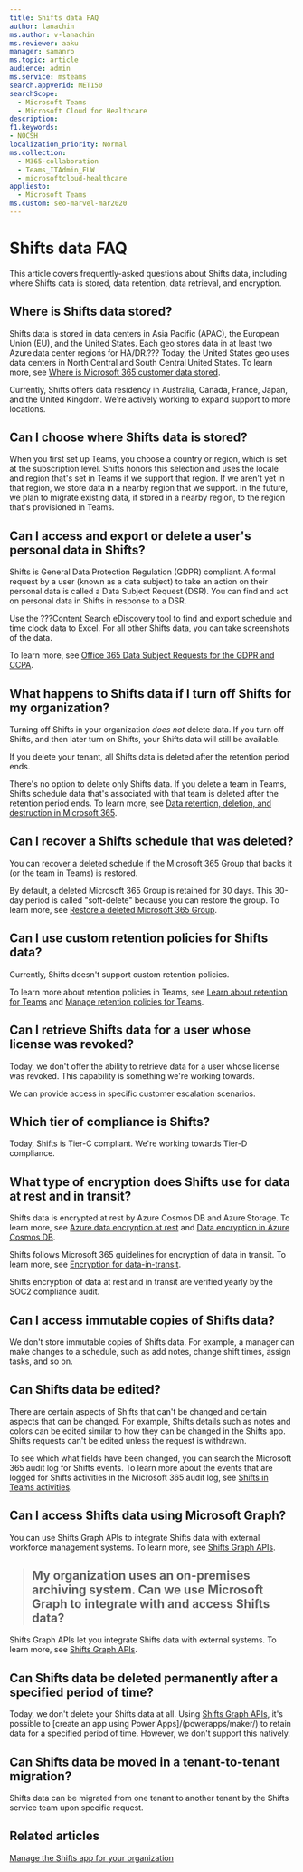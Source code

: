 ```yaml
---
title: Shifts data FAQ
author: lanachin
ms.author: v-lanachin
ms.reviewer: aaku
manager: samanro
ms.topic: article
audience: admin
ms.service: msteams
search.appverid: MET150
searchScope:
  - Microsoft Teams
  - Microsoft Cloud for Healthcare
description:  
f1.keywords:
- NOCSH
localization_priority: Normal
ms.collection: 
  - M365-collaboration
  - Teams_ITAdmin_FLW
  - microsoftcloud-healthcare
appliesto: 
  - Microsoft Teams
ms.custom: seo-marvel-mar2020
---
```


# Shifts data FAQ

This article covers frequently-asked questions about Shifts data, including where Shifts data is stored, data retention, data retrieval, and encryption.

## Where is Shifts data stored?

Shifts data is stored in data centers in Asia Pacific (APAC), the European Union (EU), and the United States. Each geo stores data in at least two Azure data center regions for HA/DR.??? Today, the United States geo uses data centers in North Central and South Central United States. To learn more, see [Where is Microsoft 365 customer data stored](/microsoft-365/enterprise/o365-data-locations).

Currently, Shifts offers data residency in Australia, Canada, France, Japan, and the United Kingdom. We're actively working to expand support to more locations.

## Can I choose where Shifts data is stored?

When you first set up Teams, you choose a country or region, which is set at the subscription level. Shifts honors this selection and uses the locale and region that's set in Teams if we support that region. If we aren't yet in that region, we store data in a nearby region that we support. In the future, we plan to migrate existing data, if stored in a nearby region, to the region that's provisioned in Teams.

## Can I access and export or delete a user's personal data in Shifts?

Shifts is General Data Protection Regulation (GDPR) compliant. A formal request by a user (known as a data subject) to take an action on their personal data is called a Data Subject Request (DSR). You can find and act on personal data in Shifts in response to a DSR.

Use the ???Content Search eDiscovery tool to find and export schedule and time clock data to Excel. For all other Shifts data, you can take screenshots of the data.

To learn more, see [Office 365 Data Subject Requests for the GDPR and CCPA](/microsoft-365/compliance/gdpr-dsr-office365).

## What happens to Shifts data if I turn off Shifts for my organization?

Turning off Shifts in your organization *does not* delete data. If you turn off Shifts, and then later turn on Shifts, your Shifts data will still be available.

If you delete your tenant, all Shifts data is deleted after the retention period ends.

There's no option to delete only Shifts data. If you delete a team in Teams, Shifts schedule data that's associated with that team is deleted after the retention period ends. To learn more, see [Data retention, deletion, and destruction in Microsoft 365](/compliance/assurance/assurance-data-retention-deletion-and-destruction-overview).

## Can I recover a Shifts schedule that was deleted?

You can recover a deleted schedule if the Microsoft 365 Group that backs it (or the team in Teams) is restored.

By default, a deleted Microsoft 365 Group is retained for 30 days. This 30-day period is called "soft-delete" because you can restore the group. To learn more, see [Restore a deleted Microsoft 365 Group](/microsoft-365/admin/create-groups/restore-deleted-group?view=o365-worldwide&tabs=admin-center).

## Can I use custom retention policies for Shifts data?

Currently, Shifts doesn't support custom retention policies.

To learn more about retention policies in Teams, see [Learn about retention for Teams](/microsoft-365/compliance/retention-policies-teams) and [Manage retention policies for Teams](../../retention-policies.md).

## Can I retrieve Shifts data for a user whose license was revoked?

Today, we don't offer the ability to retrieve data for a user whose license was revoked. This capability is something we're working towards.

We can provide access in specific customer escalation scenarios.

## Which tier of compliance is Shifts?

Today, Shifts is Tier-C compliant. We're working towards Tier-D compliance.

## What type of encryption does Shifts use for data at rest and in transit?

Shifts data is encrypted at rest by Azure Cosmos DB and Azure Storage. To learn more, see [Azure data encryption at rest](/azure/security/fundamentals/encryption-atrest) and
[Data encryption in Azure Cosmos DB](/azure/cosmos-db/database-encryption-at-rest).

Shifts follows Microsoft 365 guidelines for encryption of data in transit. To learn more, see [Encryption for data-in-transit](/compliance/assurance/assurance-encryption-in-transit).

Shifts encryption of data at rest and in transit are verified yearly by the SOC2 compliance audit.

## Can I access immutable copies of Shifts data?

We don't store immutable copies of Shifts data. For example, a manager can make changes to a schedule, such as add notes, change shift times, assign tasks, and so on.

## Can Shifts data be edited?

There are certain aspects of Shifts that can't be changed and certain aspects that can be changed. For example, Shifts details such as notes and colors can be edited similar to how they can be changed in the Shifts app. Shifts requests can't be edited unless the request is withdrawn.

To see which what fields have been changed, you can search the Microsoft 365 audit log for Shifts events. To learn more about the events that are logged for Shifts activities in the Microsoft 365 audit log, see [Shifts in Teams activities](../../audit-log-events.md#shifts-in-teams-activities).

## Can I access Shifts data using Microsoft Graph?

You can use Shifts Graph APIs to integrate Shifts data with external workforce management systems. To learn more, see [Shifts Graph APIs](/graph/api/resources/shift?view=graph-rest-1.0).

>## My organization uses an on-premises archiving system. Can we use Microsoft Graph to integrate with and access Shifts data?

Shifts Graph APIs let you integrate Shifts data with external systems. To learn more, see [Shifts Graph APIs](/graph/api/resources/shift?view=graph-rest-1.0).

## Can Shifts data be deleted permanently after a specified period of time?

Today, we don't delete your Shifts data at all. Using [Shifts Graph APIs](/graph/api/resources/shift?view=graph-rest-1.0), it's possible to [create an app using Power Apps]/(powerapps/maker/) to retain data for a specified period of time. However, we don't support this natively.

## Can Shifts data be moved in a tenant-to-tenant migration?

Shifts data can be migrated from one tenant to another tenant by the Shifts service team upon specific request.

## Related articles

[Manage the Shifts app for your organization](manage-the-shifts-app-for-your-organization-in-teams.md)
